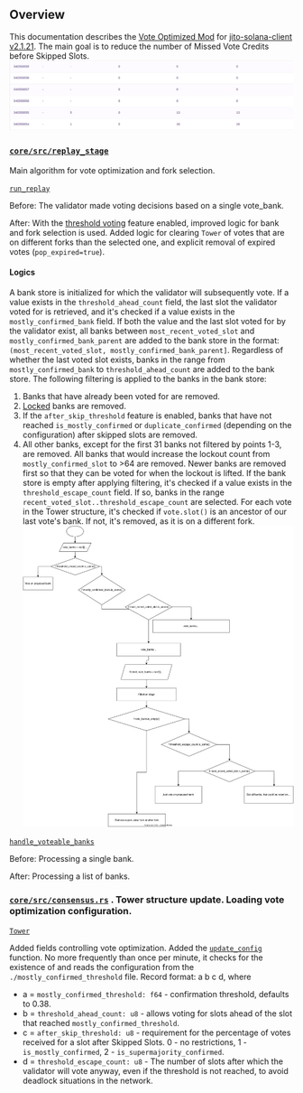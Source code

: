 ## Overview
This documentation describes the [Vote Optimized Mod](https://github.com/gabrielhicks/jito-solana-public/commit/060ab96ffa0c6b825ad4690797eb5514eaa32446) for [jito-solana-client v2.1.21](https://github.com/jito-foundation/jito-solana/tree/v2.1.21-jito). The main goal is to reduce the number of Missed Vote Credits before Skipped Slots.
![](Pasted%20image%2020250516115124.png)

### [`core/src/replay_stage`](https://github.com/gabrielhicks/jito-solana-public/commit/060ab96ffa0c6b825ad4690797eb5514eaa32446#diff-6d8458bb2e53158ac472a9ad4709e6a0a52b75d930c019013298e8acda133828) 
Main algorithm for vote optimization and fork selection.

[`run_replay`](https://github.com/gabrielhicks/jito-solana-public/commit/060ab96ffa0c6b825ad4690797eb5514eaa32446#diff-6d8458bb2e53158ac472a9ad4709e6a0a52b75d930c019013298e8acda133828R540-R541)

Before: The validator made voting decisions based on a single vote_bank.

After: With the [threshold voting](https://github.com/gabrielhicks/jito-solana-public/commit/060ab96ffa0c6b825ad4690797eb5514eaa32446#diff-0b654209e209924bfc70e8dd4c84d0979e36b6ca76e85a5899ba4572521a8170R706) feature enabled, improved logic for bank and fork selection is used. Added logic for clearing `Tower` of votes that are on different forks than the selected one, and explicit removal of expired votes (`pop_expired=true`).

#### Logics
A bank store is initialized for which the validator will subsequently vote. If a value exists in the `threshold_ahead_count` field, the last slot the validator voted for is retrieved, and it's checked if a value exists in the `mostly_confirmed_bank` field. If both the value and the last slot voted for by the validator exist, all banks between `most_recent_voted_slot` and `mostly_confirmed_bank_parent` are added to the bank store in the format: `(most_recent_voted_slot, mostly_confirmed_bank_parent]`. Regardless of whether the last voted slot exists, banks in the range from `mostly_confirmed_bank` to `threshold_ahead_count` are added to the bank store.
The following filtering is applied to the banks in the bank store:
1) Banks that have already been voted for are removed.
2) [Locked](https://docs.anza.xyz/implemented-proposals/tower-bft#lockouts) banks are removed.
3) If the `after_skip_threshold` feature is enabled, banks that have not reached `is_mostly_confirmed` or `duplicate_confirmed` (depending on the configuration) after skipped slots are removed.
4) All other banks, except for the first 31 banks not filtered by points 1-3, are removed.
All banks that would increase the lockout count from `mostly_confirmed_slot` to >64 are removed. Newer banks are removed first so that they can be voted for when the lockout is lifted.
If the bank store is empty after applying filtering, it's checked if a value exists in the `threshold_escape_count` field. If so, banks in the range `recent_voted_slot..threshold_escape_count` are selected.
For each vote in the Tower structure, it's checked if `vote.slot()` is an ancestor of our last vote's bank. If not, it's removed, as it is on a different fork.
![](vote_optimized_algo_replay_stage.svg)

[`handle_voteable_banks`](https://github.com/gabrielhicks/jito-solana-public/commit/060ab96ffa0c6b825ad4690797eb5514eaa32446#diff-6d8458bb2e53158ac472a9ad4709e6a0a52b75d930c019013298e8acda133828R540-R541)

Before: Processing a single bank.

After: Processing a list of banks.

### [`core/src/consensus.rs`](https://github.com/gabrielhicks/jito-solana-public/commit/060ab96ffa0c6b825ad4690797eb5514eaa32446#diff-0b654209e209924bfc70e8dd4c84d0979e36b6ca76e85a5899ba4572521a8170) . Tower structure update. Loading vote optimization configuration.

[`Tower`](https://github.com/gabrielhicks/jito-solana-public/commit/060ab96ffa0c6b825ad4690797eb5514eaa32446#diff-0b654209e209924bfc70e8dd4c84d0979e36b6ca76e85a5899ba4572521a8170R283)

Added fields controlling vote optimization.
Added the [`update_config`](https://github.com/gabrielhicks/jito-solana-public/commit/060ab96ffa0c6b825ad4690797eb5514eaa32446#diff-0b654209e209924bfc70e8dd4c84d0979e36b6ca76e85a5899ba4572521a8170R699) function. No more frequently than once per minute, it checks for the existence of and reads the configuration from the `./mostly_confirmed_threshold` file.
Record format: a b c d, where
- a = `mostly_confirmed_threshold: f64` - confirmation threshold, defaults to 0.38.
- b = `threshold_ahead_count: u8` - allows voting for slots ahead of the slot that reached `mostly_confirmed_threshold`.
- c = `after_skip_threshold: u8` - requirement for the percentage of votes received for a slot after Skipped Slots. 0 - no restrictions, 1 - `is_mostly_confirmed`, 2 - `is_supermajority_confirmed`.
- d = `threshold_escape_count: u8` - The number of slots after which the validator will vote anyway, even if the threshold is not reached, to avoid deadlock situations in the network.
